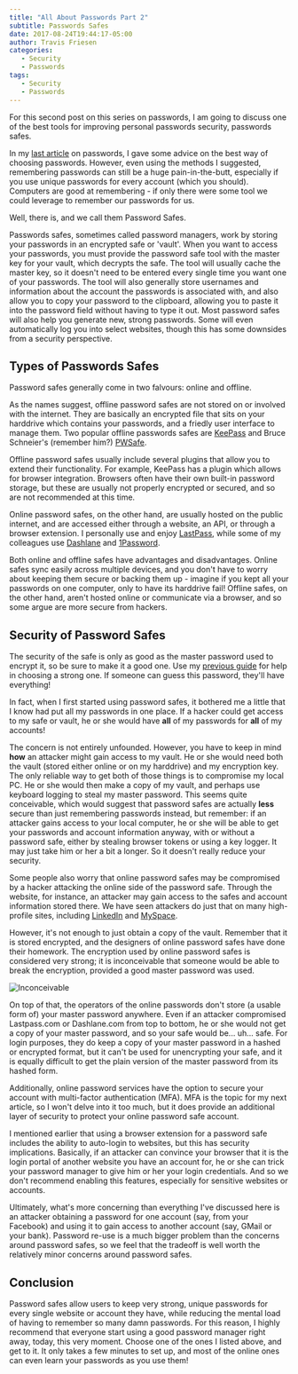 ```yaml
---
title: "All About Passwords Part 2"
subtitle: Passwords Safes
date: 2017-08-24T19:44:17-05:00
author: Travis Friesen
categories:
   - Security
   - Passwords
tags:
   - Security
   - Passwords
---
```


For this second post on this series on passwords, I am going to discuss one of the best tools for improving personal passwords security, passwords safes.

<!--more-->

In my [last article](https://blog.flyingfortressit.ca/posts/passwords-1.html) on passwords, I gave some advice on the best way of choosing passwords. However, even using the methods I suggested, remembering passwords can still be a huge pain-in-the-butt, especially if you use unique passwords for every account (which you should). Computers are good at remembering - if only there were some tool we could leverage to remember our passwords for us.

Well, there is, and we call them Password Safes.

Passwords safes, sometimes called password managers, work by storing your passwords in an encrypted safe or 'vault'. When you want to access your passwords, you must provide the password safe tool with the master key for your vault, which decrypts the safe. The tool will usually cache the master key, so it doesn't need to be entered every single time you want one of your passwords. The tool will also generally store usernames and information about the account the passwords is associated with, and also allow you to copy your password to the clipboard, allowing you to paste it into the password field without having to type it out. Most password safes will also help you generate new, strong passwords. Some will even automatically log you into select websites, though this has some downsides from a security perspective.

## Types of Passwords Safes

Password safes generally come in two falvours: online and offline.

As the names suggest, offline password safes are not stored on or involved with the internet. They are basically an encrypted file that sits on your harddrive which contains your passwords, and a friedly user interface to manage them. Two popular offline passwords safes are [KeePass](http://keepass.info/) and Bruce Schneier's (remember him?) [PWSafe](https://pwsafe.org/).

Offline password safes usually include several plugins that allow you to extend their functionality. For example, KeePass has a plugin which allows for browser integration. Browsers often have their own built-in password storage, but these are usually not properly encrypted or secured, and so are not recommended at this time.

Online password safes, on the other hand, are usually hosted on the public internet, and are accessed either through a website, an API, or through a browser extension. I personally use and enjoy [LastPass](https://www.lastpass.com/), while some of my colleagues use [Dashlane](https://www.dashlane.com/) and [1Password](https://1password.com/).

Both online and offline safes have advantages and disadvantages. Online safes sync easily across multiple devices, and you don't have to worry about keeping them secure or backing them up - imagine if you kept all your passwords on one computer, only to have its harddrive fail! Offline safes, on the other hand, aren't hosted online or communicate via a browser, and so some argue are more secure from hackers.


## Security of Password Safes

The security of the safe is only as good as the master password used to encrypt it, so be sure to make it a good one. Use my [previous guide](https://blog.flyingfortressit.ca/posts/passwords-1.html) for help in choosing a strong one. If someone can guess this password, they'll have everything!

In fact, when I first started using password safes, it bothered me a little that I know had put all my passwords in one place. If a hacker could get access to my safe or vault, he or she would have **all** of my passwords for **all** of my accounts! 

The concern is not entirely unfounded. However, you have to keep in mind **how** an attacker might gain access to my vault. He or she would need both the vault (stored either online or on my harddrive) and my encryption key. The only reliable way to get both of those things is to compromise my local PC. He or she would then make a copy of my vault, and perhaps use keyboard logging to steal my master password. This seems quite conceivable, which would suggest that password safes are actually **less** secure than just remembering passwords instead, but remember: if an attacker gains access to your local computer, he or she will be able to get your passwords and account information anyway, with or without a password safe, either by stealing browser tokens or using a key logger. It may just take him or her a bit a longer. So it doesn't really reduce your security.

Some people also worry that online password safes may be compromised by a hacker attacking the online side of the password safe. Through the website, for instance, an attacker may gain access to the safes and account information stored there. We have seen attackers do just that on many high-profile sites, including [LinkedIn](https://leakedsource.ru/blog/linkedin) and [MySpace](https://leakedsource.ru/blog/myspace).

However, it's not enough to just obtain a copy of the vault. Remember that it is stored encrypted, and the designers of online password safes have done their homework. The encryption used by online password safes is considered very strong; it is inconceivable that someone would be able to break the encryption, provided a good master password was used.

![Inconceivable](https://imgflip.com/i/1unr3b.jpg)

On top of that, the operators of the online passwords don't store (a usable form of) your master password anywhere. Even if an attacker compromised Lastpass.com or Dashlane.com from top to bottom, he or she would not get a copy of your master password, and so your safe would be... uh... safe. For login purposes, they do keep a copy of your master password in a hashed or encrypted format, but it can't be used for unencrypting your safe, and it is equally difficult to get the plain version of the master password from its hashed form.

Additionally, online password services have the option to secure your account with multi-factor authentication (MFA). MFA is the topic for my next article, so I won't delve into it too much, but it does provide an additional layer of security to protect your online password safe account.

I mentioned earlier that using a browser extension for a password safe includes the ability to auto-login to websites, but this has security implications. Basically, if an attacker can convince your browser that it is the login portal of another website you have an account for, he or she can trick your password manager to give him or her your login credentials. And so we don't recommend enabling this features, especially for sensitive websites or accounts.

Ultimately, what's more concerning than everything I've discussed here is an attacker obtaining a password for one account (say, from your Facebook) and using it to gain access to another account (say, GMail or your bank). Password re-use is a much bigger problem than the concerns around password safes, so we feel that the tradeoff is well worth the relatively minor concerns around password safes.


## Conclusion

Password safes allow users to keep very strong, unique passwords for every single website or account they have, while reducing the mental load of having to remember so many damn passwords. For this reason, I highly recommend that everyone start using a good password manager right away, today, this very moment. Choose one of the ones I listed above, and get to it. It only takes a few minutes to set up, and most of the online ones can even learn your passwords as you use them!


